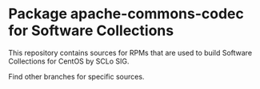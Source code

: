 # Package apache-commons-codec for Software Collections

This repository contains sources for RPMs that are used
to build Software Collections for CentOS by SCLo SIG.

Find other branches for specific sources.

